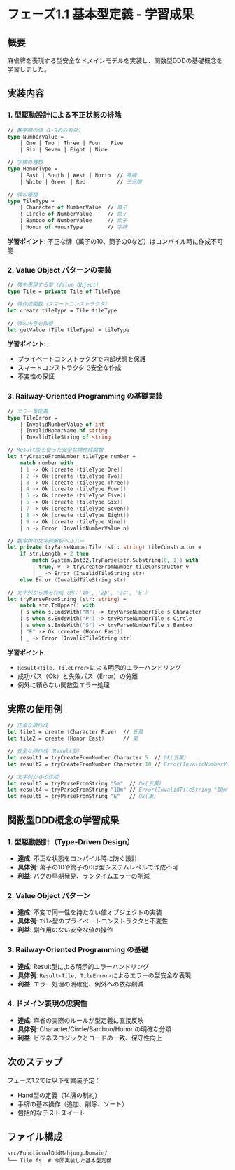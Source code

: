 # フェーズ1.1 基本型定義 - 学習成果

## 概要

麻雀牌を表現する型安全なドメインモデルを実装し、関数型DDDの基礎概念を学習しました。

## 実装内容

### 1. 型駆動設計による不正状態の排除

```fsharp
// 数字牌の値（1-9のみ有効）
type NumberValue = 
    | One | Two | Three | Four | Five 
    | Six | Seven | Eight | Nine

// 字牌の種類
type HonorType =
    | East | South | West | North  // 風牌
    | White | Green | Red          // 三元牌

// 牌の種類
type TileType =
    | Character of NumberValue  // 萬子
    | Circle of NumberValue     // 筒子
    | Bamboo of NumberValue     // 索子
    | Honor of HonorType        // 字牌
```

**学習ポイント**: 不正な牌（萬子の10、筒子の0など）はコンパイル時に作成不可能

### 2. Value Object パターンの実装

```fsharp
// 牌を表現する型（Value Object）
type Tile = private Tile of TileType

// 牌作成関数（スマートコンストラクタ）
let create tileType = Tile tileType

// 牌の内容を取得
let getValue (Tile tileType) = tileType
```

**学習ポイント**: 
- プライベートコンストラクタで内部状態を保護
- スマートコンストラクタで安全な作成
- 不変性の保証

### 3. Railway-Oriented Programming の基礎実装

```fsharp
// エラー型定義
type TileError =
    | InvalidNumberValue of int
    | InvalidHonorName of string
    | InvalidTileString of string

// Result型を使った安全な牌作成関数
let tryCreateFromNumber tileType number =
    match number with
    | 1 -> Ok (create (tileType One))
    | 2 -> Ok (create (tileType Two))
    | 3 -> Ok (create (tileType Three))
    | 4 -> Ok (create (tileType Four))
    | 5 -> Ok (create (tileType Five))
    | 6 -> Ok (create (tileType Six))
    | 7 -> Ok (create (tileType Seven))
    | 8 -> Ok (create (tileType Eight))
    | 9 -> Ok (create (tileType Nine))
    | n -> Error (InvalidNumberValue n)

// 数字牌の文字列解析ヘルパー
let private tryParseNumberTile (str: string) tileConstructor =
    if str.Length = 2 then
        match System.Int32.TryParse(str.Substring(0, 1)) with
        | true, v -> tryCreateFromNumber tileConstructor v
        | _ -> Error (InvalidTileString str)
    else Error (InvalidTileString str)

// 文字列から牌を作成（例：'1m', '2p', '3s', 'E'）
let tryParseFromString (str: string) =
    match str.ToUpper() with
    | s when s.EndsWith("M") -> tryParseNumberTile s Character
    | s when s.EndsWith("P") -> tryParseNumberTile s Circle
    | s when s.EndsWith("S") -> tryParseNumberTile s Bamboo
    | "E" -> Ok (create (Honor East))
    | _ -> Error (InvalidTileString str)
```

**学習ポイント**:
- `Result<Tile, TileError>`による明示的エラーハンドリング
- 成功パス（Ok）と失敗パス（Error）の分離
- 例外に頼らない関数型エラー処理

## 実際の使用例

```fsharp
// 正常な牌作成
let tile1 = create (Character Five)  // 五萬
let tile2 = create (Honor East)      // 東

// 安全な牌作成（Result型）
let result1 = tryCreateFromNumber Character 5  // Ok(五萬)
let result2 = tryCreateFromNumber Character 10 // Error(InvalidNumberValue 10)

// 文字列からの作成
let result3 = tryParseFromString "5m"  // Ok(五萬)
let result4 = tryParseFromString "10m" // Error(InvalidTileString "10m")
let result5 = tryParseFromString "E"   // Ok(東)
```

## 関数型DDD概念の学習成果

### 1. 型駆動設計（Type-Driven Design）
- **達成**: 不正な状態をコンパイル時に防ぐ設計
- **具体例**: 萬子の10や筒子の0は型システムレベルで作成不可
- **利益**: バグの早期発見、ランタイムエラーの削減

### 2. Value Object パターン
- **達成**: 不変で同一性を持たない値オブジェクトの実装
- **具体例**: `Tile`型のプライベートコンストラクタと不変性
- **利益**: 副作用のない安全な値の操作

### 3. Railway-Oriented Programming の基礎
- **達成**: Result型による明示的エラーハンドリング
- **具体例**: `Result<Tile, TileError>`によるエラーの型安全な表現
- **利益**: エラー処理の明確化、例外への依存削減

### 4. ドメイン表現の忠実性
- **達成**: 麻雀の実際のルールが型定義に直接反映
- **具体例**: Character/Circle/Bamboo/Honor の明確な分類
- **利益**: ビジネスロジックとコードの一致、保守性向上

## 次のステップ

フェーズ1.2では以下を実装予定：
- Hand型の定義（14牌の制約）
- 手牌の基本操作（追加、削除、ソート）
- 包括的なテストスイート

## ファイル構成

```text
src/FunctionalDddMahjong.Domain/
└── Tile.fs  # 今回実装した基本型定義
```
